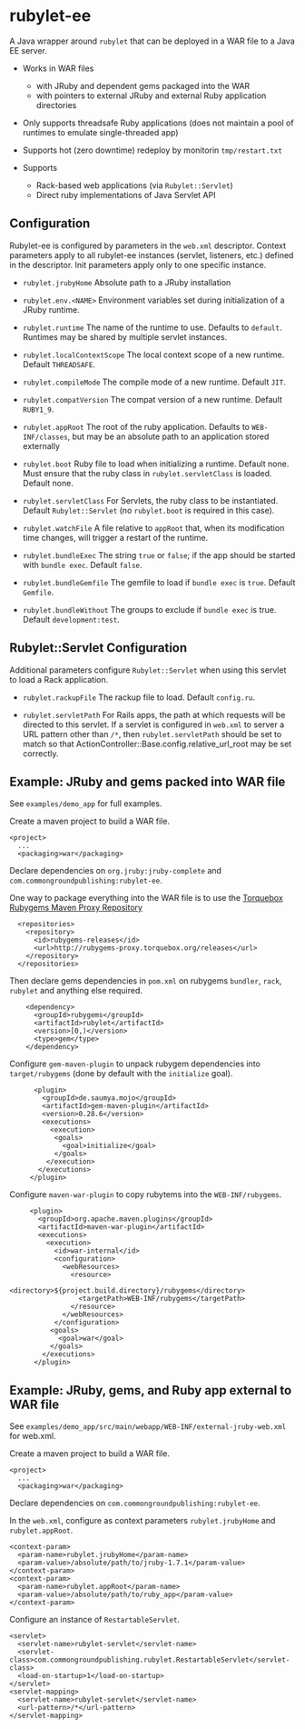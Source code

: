 rubylet-ee
==========

A Java wrapper around `rubylet` that can be deployed in a WAR file to
a Java EE server.

* Works in WAR files
  * with JRuby and dependent gems packaged into the WAR
  * with pointers to external JRuby and external Ruby application directories

* Only supports threadsafe Ruby applications (does not maintain a pool
  of runtimes to emulate single-threaded app)

* Supports hot (zero downtime) redeploy by monitorin `tmp/restart.txt`

* Supports
  * Rack-based web applications (via `Rubylet::Servlet`)
  * Direct ruby implementations of Java Servlet API

Configuration
-------------

Rubylet-ee is configured by parameters in the `web.xml` descriptor.
Context parameters apply to all rubylet-ee instances (servlet,
listeners, etc.) defined in the descriptor.  Init parameters apply
only to one specific instance.

* `rubylet.jrubyHome` Absolute path to a JRuby installation

* `rubylet.env.<NAME>` Environment variables set during initialization
of a JRuby runtime.

* `rubylet.runtime` The name of the runtime to use.  Defaults to
`default`.  Runtimes may be shared by multiple servlet instances.

* `rubylet.localContextScope` The local context scope of a new
runtime. Default `THREADSAFE`.

* `rubylet.compileMode` The compile mode of a new runtime.  Default
`JIT`.

* `rubylet.compatVersion` The compat version of a new runtime.
Default `RUBY1_9`.

* `rubylet.appRoot` The root of the ruby application.  Defaults to
`WEB-INF/classes`, but may be an absolute path to an application
stored externally

* `rubylet.boot` Ruby file to load when initializing a runtime.
Default none.  Must ensure that the ruby class in
`rubylet.servletClass` is loaded.  Default none.

* `rubylet.servletClass` For Servlets, the ruby class to be
instantiated.  Default `Rubylet::Servlet` (no `rubylet.boot` is
required in this case).

* `rubylet.watchFile` A file relative to `appRoot` that, when its
modification time changes, will trigger a restart of the runtime.

* `rubylet.bundleExec` The string `true` or `false`; if the app should
be started with `bundle exec`.  Default `false`.

* `rubylet.bundleGemfile` The gemfile to load if `bundle exec` is
`true`.  Default `Gemfile`.

* `rubylet.bundleWithout` The groups to exclude if `bundle exec` is
true.  Default `development:test`.

Rubylet::Servlet Configuration
---------------------------

Additional parameters configure `Rubylet::Servlet` when using this
servlet to load a Rack application.

* `rubylet.rackupFile` The rackup file to load.  Default `config.ru`.

* `rubylet.servletPath` For Rails apps, the path at which requests
will be directed to this servlet.  If a servlet is configured in
`web.xml` to server a URL pattern other than `/*`, then
`rubylet.servletPath` should be set to match so that
ActionController::Base.config.relative_url_root may be set correctly.

Example: JRuby and gems packed into WAR file
--------------------------------------------

See `examples/demo_app` for full examples.

Create a maven project to build a WAR file.

    <project>
      ...
      <packaging>war</packaging>

Declare dependencies on `org.jruby:jruby-complete` and
`com.commongroundpublishing:rubylet-ee`.

One way to package everything into the WAR file is to use the
[Torquebox Rubygems Maven Proxy Repository](http://rubygems-proxy.torquebox.org/)

      <repositories>
        <repository>
          <id>rubygems-releases</id>
          <url>http://rubygems-proxy.torquebox.org/releases</url>
        </repository>
      </repositories>

Then declare gems dependencies in `pom.xml` on rubygems `bundler`,
`rack`, `rubylet` and anything else required.

        <dependency>
          <groupId>rubygems</groupId>
          <artifactId>rubylet</artifactId>
          <version>[0,)</version>
          <type>gem</type>
        </dependency>

Configure `gem-maven-plugin` to unpack rubygem dependencies into
`target/rubygems` (done by default with the `initialize` goal).

          <plugin>
            <groupId>de.saumya.mojo</groupId>
            <artifactId>gem-maven-plugin</artifactId>
            <version>0.28.6</version>
            <executions>
              <execution>
               <goals>
                 <goal>initialize</goal>
               </goals>
             </execution>
           </executions>
         </plugin>

Configure `maven-war-plugin` to copy rubytems into the
`WEB-INF/rubygems`.

         <plugin>
           <groupId>org.apache.maven.plugins</groupId>
           <artifactId>maven-war-plugin</artifactId>
           <executions>
             <execution>
               <id>war-internal</id>
               <configuration>
                 <webResources>
                   <resource>
                     <directory>${project.build.directory}/rubygems</directory>
                     <targetPath>WEB-INF/rubygems</targetPath>
                   </resource>
                 </webResources>
               </configuration>
              <goals>
                <goal>war</goal>
              </goals>
            </executions>
          </plugin>

Example: JRuby, gems, and Ruby app external to WAR file
-------------------------------------------------------

See `examples/demo_app/src/main/webapp/WEB-INF/external-jruby-web.xml`
for web.xml.

Create a maven project to build a WAR file.

    <project>
      ...
      <packaging>war</packaging>

Declare dependencies on `com.commongroundpublishing:rubylet-ee`.

In the `web.xml`, configure as context parameters `rubylet.jrubyHome`
and `rubylet.appRoot`.

    <context-param>
      <param-name>rubylet.jrubyHome</param-name>
      <param-value>/absolute/path/to/jruby-1.7.1</param-value>
    </context-param>
    <context-param>
      <param-name>rubylet.appRoot</param-name>
      <param-value>/absolute/path/to/ruby_app</param-value>
    </context-param>

Configure an instance of `RestartableServlet`.

    <servlet>
      <servlet-name>rubylet-servlet</servlet-name>
      <servlet-class>com.commongroundpublishing.rubylet.RestartableServlet</servlet-class>
      <load-on-startup>1</load-on-startup>
    </servlet>
    <servlet-mapping>
      <servlet-name>rubylet-servlet</servlet-name>
      <url-pattern>/*</url-pattern>
    </servlet-mapping>
